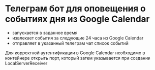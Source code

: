 # Телеграм бот для оповещения о событиях дня из Google Calendar

- запускается в заданное время
- извлекает события за следующие 24 часа из Google Calendar
- отправляет в указанный телеграм чат список событий

Для корректной аутентификации в Google Calendar необходимо в контейнере открыть порт, который затем указывается при создании LocalServerReceiver